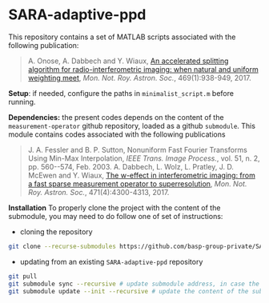 # SARA-adaptive-ppd

This repository contains a set of MATLAB scripts associated with the following publication:

> A. Onose, A. Dabbech and Y. Wiaux, [An accelerated splitting algorithm for radio-interferometric imaging: when natural and uniform weighting meet](http://dx.doi.org/10.1093/mnras/stx755), *Mon. Not. Roy. Astron. Soc.*, 469(1):938-949, 2017.

**Setup**: if needed, configure the paths in `minimalist_script.m` before running.

**Dependencies:** the present codes depends on the content of the `measurement-operator` github repository, loaded as a github `submodule`. This module contains codes associated with the following publications

> J. A. Fessler and B. P. Sutton, Nonuniform Fast Fourier Transforms Using Min-Max Interpolation, *IEEE Trans. Image Process.*, vol. 51, n. 2, pp. 560--574, Feb. 2003.
> A. Dabbech, L. Wolz, L. Pratley, J. D. McEwen and Y. Wiaux, [The w-effect in interferometric imaging: from a fast sparse measurement operator to superresolution](http://dx.doi.org/10.1093/mnras/stx1775), *Mon. Not. Roy. Astron. Soc.*, 471(4):4300-4313, 2017.

**Installation** To properly clone the project with the content of the submodule, you may need to do follow one of set of instructions:

- cloning the repository

```bash
git clone --recurse-submodules https://github.com/basp-group-private/SARA-adaptive-ppd.git
```

- updating from an existing `SARA-adaptive-ppd` repository

```bash
git pull
git submodule sync --recursive # update submodule address, in case the url has changed
git submodule update --init --recursive # update the content of the submodules
```
